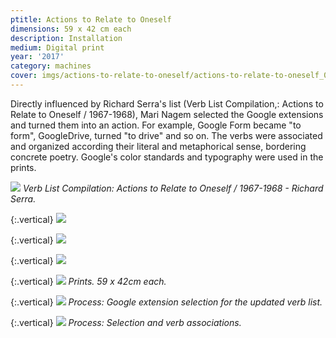 ```yaml
---
ptitle: Actions to Relate to Oneself
dimensions: 59 x 42 cm each
description: Installation
medium: Digital print
year: '2017'
category: machines
cover: imgs/actions-to-relate-to-oneself/actions-to-relate-to-oneself_00.webp
---
```

Directly influenced by Richard Serra's list (Verb List Compilation,: Actions to Relate to Oneself / 1967-1968), Mari Nagem selected the Google extensions and turned them into an action. For example, Google Form became "to form", GoogleDrive, turned "to drive" and so on. The verbs were associated and organized according their literal and metaphorical sense, bordering concrete poetry. Google's color standards and typography were used in the prints.

![]({{site.baseurl}}/imgs/actions-to-relate-to-oneself/serra_actions_moma.webp)
_Verb List Compilation: Actions to Relate to Oneself / 1967-1968 - Richard Serra._

{:.vertical}
![]({{site.baseurl}}/imgs/actions-to-relate-to-oneself/actions-to-relate-to-oneself_01-azul.webp)

{:.vertical}
![]({{site.baseurl}}/imgs/actions-to-relate-to-oneself/actions-to-relate-to-oneself_02-vermelho.webp)

{:.vertical}
![]({{site.baseurl}}/imgs/actions-to-relate-to-oneself/actions-to-relate-to-oneself_03-amarelo.webp)

{:.vertical}
![]({{site.baseurl}}/imgs/actions-to-relate-to-oneself/actions-to-relate-to-oneself_04-verde.webp)
_Prints. 59 x 42cm each._

{:.vertical}
![]({{site.baseurl}}/imgs/actions-to-relate-to-oneself/actions-to-relate-to-oneself_5948.webp)
_Process: Google extension selection for the updated verb list._

{:.vertical}
![]({{site.baseurl}}/imgs/actions-to-relate-to-oneself/actions-to-relate-to-oneself_5953.webp)
_Process: Selection and verb associations._
